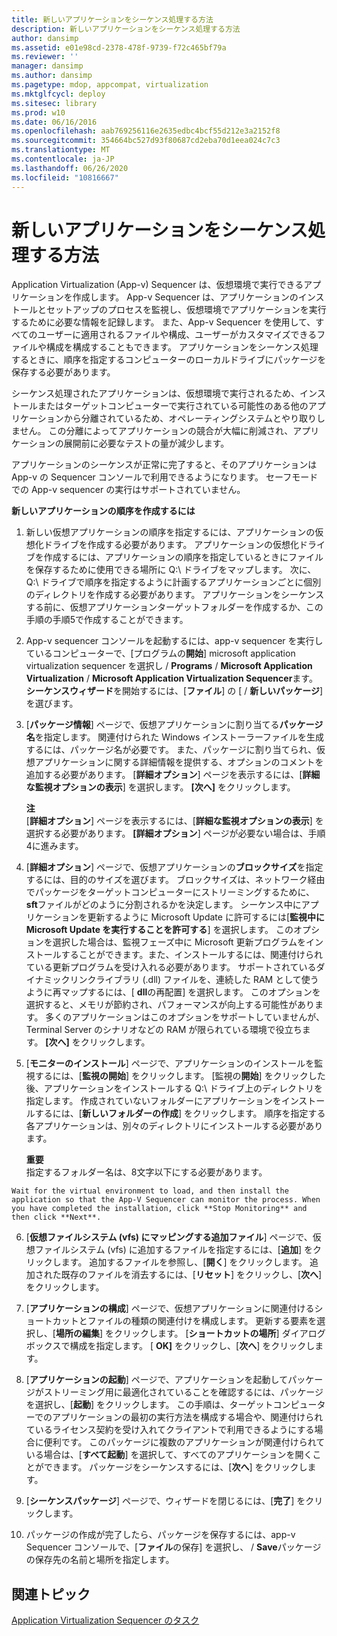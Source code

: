 ```yaml
---
title: 新しいアプリケーションをシーケンス処理する方法
description: 新しいアプリケーションをシーケンス処理する方法
author: dansimp
ms.assetid: e01e98cd-2378-478f-9739-f72c465bf79a
ms.reviewer: ''
manager: dansimp
ms.author: dansimp
ms.pagetype: mdop, appcompat, virtualization
ms.mktglfcycl: deploy
ms.sitesec: library
ms.prod: w10
ms.date: 06/16/2016
ms.openlocfilehash: aab769256116e2635edbc4bcf55d212e3a2152f8
ms.sourcegitcommit: 354664bc527d93f80687cd2eba70d1eea024c7c3
ms.translationtype: MT
ms.contentlocale: ja-JP
ms.lasthandoff: 06/26/2020
ms.locfileid: "10816667"
---
```

# 新しいアプリケーションをシーケンス処理する方法


Application Virtualization (App-v) Sequencer は、仮想環境で実行できるアプリケーションを作成します。 App-v Sequencer は、アプリケーションのインストールとセットアップのプロセスを監視し、仮想環境でアプリケーションを実行するために必要な情報を記録します。 また、App-v Sequencer を使用して、すべてのユーザーに適用されるファイルや構成、ユーザーがカスタマイズできるファイルや構成を構成することもできます。 アプリケーションをシーケンス処理するときに、順序を指定するコンピューターのローカルドライブにパッケージを保存する必要があります。

シーケンス処理されたアプリケーションは、仮想環境で実行されるため、インストールまたはターゲットコンピューターで実行されている可能性のある他のアプリケーションから分離されているため、オペレーティングシステムとやり取りしません。 この分離によってアプリケーションの競合が大幅に削減され、アプリケーションの展開前に必要なテストの量が減少します。

アプリケーションのシーケンスが正常に完了すると、そのアプリケーションは App-v の Sequencer コンソールで利用できるようになります。 セーフモードでの App-v sequencer の実行はサポートされていません。

**新しいアプリケーションの順序を作成するには**

1.  新しい仮想アプリケーションの順序を指定するには、アプリケーションの仮想化ドライブを作成する必要があります。 アプリケーションの仮想化ドライブを作成するには、アプリケーションの順序を指定しているときにファイルを保存するために使用できる場所に Q:\\ ドライブをマップします。 次に、Q:\\ ドライブで順序を指定するように計画するアプリケーションごとに個別のディレクトリを作成する必要があります。 アプリケーションをシーケンスする前に、仮想アプリケーションターゲットフォルダーを作成するか、この手順の手順5で作成することができます。

2.  App-v sequencer コンソールを起動するには、app-v sequencer を実行しているコンピューターで、[プログラムの**開始**] microsoft application virtualization sequencer を選択し  /  **Programs**  /  **Microsoft Application Virtualization**  /  **Microsoft Application Virtualization Sequencer**ます。 **シーケンスウィザード**を開始するには、[**ファイル**] の [  /  **新しいパッケージ**] を選びます。

3.  [**パッケージ情報**] ページで、仮想アプリケーションに割り当てる**パッケージ名**を指定します。 関連付けられた Windows インストーラーファイルを生成するには、パッケージ名が必要です。 また、パッケージに割り当てられ、仮想アプリケーションに関する詳細情報を提供する、オプションのコメントを追加する必要があります。 [**詳細オプション**] ページを表示するには、[**詳細な監視オプションの表示**] を選択します。 **[次へ]** をクリックします。

    **注**  
    [**詳細オプション**] ページを表示するには、[**詳細な監視オプションの表示**] を選択する必要があります。 **[詳細オプション**] ページが必要ない場合は、手順4に進みます。



4.  [**詳細オプション**] ページで、仮想アプリケーションの**ブロックサイズ**を指定するには、目的のサイズを選びます。 ブロックサイズは、ネットワーク経由でパッケージをターゲットコンピューターにストリーミングするために、 **sft**ファイルがどのように分割されるかを決定します。 シーケンス中にアプリケーションを更新するように Microsoft Update に許可するには[**監視中に Microsoft Update を実行することを許可する**] を選択します。 このオプションを選択した場合は、監視フェーズ中に Microsoft 更新プログラムをインストールすることができます。また、インストールするには、関連付けられている更新プログラムを受け入れる必要があります。 サポートされているダイナミックリンクライブラリ (.dll) ファイルを、連続した RAM として使うように再マップするには、[ **dll**の再配置] を選択します。 このオプションを選択すると、メモリが節約され、パフォーマンスが向上する可能性があります。 多くのアプリケーションはこのオプションをサポートしていませんが、Terminal Server のシナリオなどの RAM が限られている環境で役立ちます。 **[次へ]** をクリックします。

5.  [**モニターのインストール**] ページで、アプリケーションのインストールを監視するには、[**監視の開始**] をクリックします。 [監視の**開始**] をクリックした後、アプリケーションをインストールする Q:\\ ドライブ上のディレクトリを指定します。 作成されていないフォルダーにアプリケーションをインストールするには、[**新しいフォルダーの作成**] をクリックします。 順序を指定する各アプリケーションは、別々のディレクトリにインストールする必要があります。

    **重要**  
    指定するフォルダー名は、8文字以下にする必要があります。



~~~
Wait for the virtual environment to load, and then install the application so that the App-V Sequencer can monitor the process. When you have completed the installation, click **Stop Monitoring** and then click **Next**.
~~~

6. [**仮想ファイルシステム (vfs) にマッピングする追加ファイル**] ページで、仮想ファイルシステム (vfs) に追加するファイルを指定するには、[**追加**] をクリックします。 追加するファイルを参照し、[**開く**] をクリックします。 追加された既存のファイルを消去するには、[**リセット**] をクリックし、[**次へ**] をクリックします。

7. [**アプリケーションの構成**] ページで、仮想アプリケーションに関連付けるショートカットとファイルの種類の関連付けを構成します。 更新する要素を選択し、[**場所の編集**] をクリックします。 [**ショートカットの場所**] ダイアログボックスで構成を指定します。 [ **OK]** をクリックし、[**次へ**] をクリックします。

8. [**アプリケーションの起動**] ページで、アプリケーションを起動してパッケージがストリーミング用に最適化されていることを確認するには、パッケージを選択し、[**起動**] をクリックします。 この手順は、ターゲットコンピューターでのアプリケーションの最初の実行方法を構成する場合や、関連付けられているライセンス契約を受け入れてクライアントで利用できるようにする場合に便利です。 このパッケージに複数のアプリケーションが関連付けられている場合は、[**すべて起動**] を選択して、すべてのアプリケーションを開くことができます。 パッケージをシーケンスするには、[**次へ**] をクリックします。

9. [**シーケンスパッケージ**] ページで、ウィザードを閉じるには、[**完了**] をクリックします。

10. パッケージの作成が完了したら、パッケージを保存するには、app-v Sequencer コンソールで、[**ファイル**の保存] を選択し、  /  **Save**パッケージの保存先の名前と場所を指定します。

## 関連トピック


[Application Virtualization Sequencer のタスク](tasks-for-the-application-virtualization-sequencer.md)









